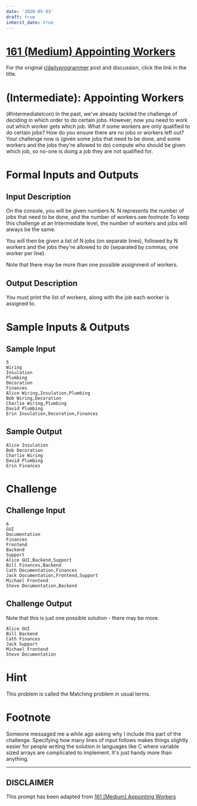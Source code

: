 ```yaml
---
date: '2020-05-03'
draft: true
inherit_date: true
---
```


# [161 (Medium) Appointing Workers](https://www.reddit.com/r/dailyprogrammer/comments/24ypno/572014_challenge_161_medium_appointing_workers/)

For the original [r/dailyprogrammer](https://www.reddit.com/r/dailyprogrammer/) post and discussion, click the link in the title.

#  (Intermediate): Appointing Workers
(#IntermediateIcon)
In the past, we've already tackled the challenge of deciding in which order to do certain jobs. However, now you need to work out which worker gets which job. What if some workers are only qualified to do certain jobs? How do you ensure there are no jobs or workers left out? Your challenge now is (given some jobs that need to be done, and some workers and the jobs they're allowed to do) compute who should be given which job, so no-one is doing a job they are not qualified for.

# Formal Inputs and Outputs
## Input Description
On the console, you will be given numbers N. N represents the number of jobs that need to be done, and the number of workers.see footnote To keep this challenge at an Intermediate level, the number of workers and jobs will always be the same.

You will then be given a list of N jobs (on separate lines), followed by N workers and the jobs they're allowed to do (separated by commas, one worker per line).

Note that there may be more than one possible assignment of workers.

## Output Description
You must print the list of workers, along with the job each worker is assigned to.

# Sample Inputs & Outputs
## Sample Input

```
5
Wiring
Insulation
Plumbing
Decoration
Finances
Alice Wiring,Insulation,Plumbing
Bob Wiring,Decoration
Charlie Wiring,Plumbing
David Plumbing
Erin Insulation,Decoration,Finances
```
## Sample Output

```
Alice Insulation
Bob Decoration
Charlie Wiring
David Plumbing
Erin Finances
```
# Challenge
## Challenge Input

```
6
GUI
Documentation
Finances
Frontend
Backend
Support
Alice GUI,Backend,Support
Bill Finances,Backend
Cath Documentation,Finances
Jack Documentation,Frontend,Support
Michael Frontend
Steve Documentation,Backend
```
## Challenge Output
Note that this is just one possible solution - there may be more.


```
Alice GUI
Bill Backend
Cath Finances
Jack Support
Michael Frontend
Steve Documentation
```
# Hint
This problem is called the Matching problem in usual terms.

# Footnote
Someone messaged me a while ago asking why I include this part of the challenge. Specifying how many lines of input follows makes things slightly easier for people writing the solution in languages like C where variable sized arrays are complicated to implement. It's just handy more than anything.


----
## **DISCLAIMER**
This prompt has been adapted from [161 [Medium] Appointing Workers](https://www.reddit.com/r/dailyprogrammer/comments/24ypno/572014_challenge_161_medium_appointing_workers/
)
